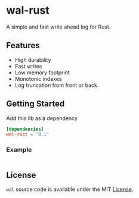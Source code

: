# wal-rust

A simple and fast write ahead log for Rust.

## Features

- High durability
- Fast writes
- Low memory footprint
- Monotonic indexes
- Log truncation from front or back.

## Getting Started

Add this lib as a dependency

```toml
[dependencies]
wal-rust = "0.1"
```

### Example

```rust


```

## License

`wal` source code is available under the MIT [License](/LICENSE).